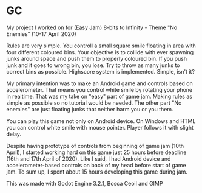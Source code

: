 # GC
My project I worked on for (Easy Jam) 8-bits to Infinity - Theme "No Enemies" (10-17 April 2020)

Rules are very simple. You controll a small square smile floating in area with four different coloured bins. Your objective is to collide with ever spawning junks around space and push them to properly coloured bin. If you push junk and it goes to wrong bin, you lose. Try to throw as many junks to correct bins as possible. Highscore system is implemented. Simple, isn't it?

My primary intention was to make an Android game and controls based on accelerometer. That means you control white smile by rotating your phone in realtime. That was my take on "easy" part of game jam. Making rules as simple as possible so no tutorial would be needed. The other part "No enemies" are just floating junks that neither harm you or you them.

You can play this game not only on Android device. On Windows and HTML you can control white smile with mouse pointer. Player follows it with slight delay.

Despite having prototype of controls from beginning of game jam (10th April), I started working hard on this game just 25 hours before deadline (16th and 17th April of 2020). Like I said, I had Android device and accelerometer-based controls on back of my head before start of game jam. To sum up, I spent about 15 hours developing this game during jam.

This was made with Godot Engine 3.2.1, Bosca Ceoil and GIMP

